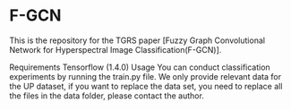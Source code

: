 # F-GCN

This is the repository for the TGRS paper [Fuzzy Graph Convolutional Network for Hyperspectral Image Classification(F-GCN)].

Requirements
Tensorflow (1.4.0)
Usage
You can conduct classification experiments by running the train.py file. We only provide relevant data for the UP dataset, if you want to replace the data set, you need to replace all the files in the data folder, please contact the author.
